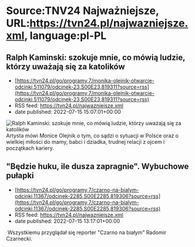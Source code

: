# Source:TNV24 Najważniejsze, URL:https://tvn24.pl/najwazniejsze.xml, language:pl-PL

## Ralph Kaminski: szokuje mnie, co mówią ludzie, którzy uważają się za katolików
 - [https://tvn24.pl/go/programy,7/monika-olejnik-otwarcie-odcinki,511079/odcinek-23,S00E23,819311?source=rss](https://tvn24.pl/go/programy,7/monika-olejnik-otwarcie-odcinki,511079/odcinek-23,S00E23,819311?source=rss)
 - RSS feed: https://tvn24.pl/najwazniejsze.xml
 - date published: 2022-07-15 15:07:01+00:00

<img alt="Ralph Kaminski: szokuje mnie, co mówią ludzie, którzy uważają się za katolików" src="https://tvn24.pl/najnowsze/cdn-zdjecie-j41a2c-monika-olejnik-i-ralph-kaminski-5792362/alternates/LANDSCAPE_1280" />
    Artysta mówi Monice Olejnik o tym, co sądzi o sytuacji w Polsce oraz o wielkiej miłości do mamy, babci i dziadka, trudnej relacji z ojcem i początkach kariery.

## "Będzie huku, ile dusza zapragnie". Wybuchowe pułapki
 - [https://tvn24.pl/go/programy,7/czarno-na-bialym-odcinki,11367/odcinek-2285,S00E2285,819306?source=rss](https://tvn24.pl/go/programy,7/czarno-na-bialym-odcinki,11367/odcinek-2285,S00E2285,819306?source=rss)
 - RSS feed: https://tvn24.pl/najwazniejsze.xml
 - date published: 2022-07-15 13:17:01+00:00

<img alt="" src="https://tvn24.pl/najnowsze/cdn-zdjecie-co6co4-cnb-saperzy-6095720/alternates/LANDSCAPE_1280" />
    Wszystkiemu przyglądał się reporter "Czarno na białym" Radomir Czarnecki.

